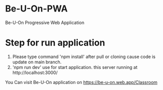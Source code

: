 # Be-U-On-PWA
 Be-U-On Progressive Web Application

# Step for run application
1. Please type command 'npm install' after pull or cloning cause code is update on main branch.
2. 'npm run dev' use for start application. this server running at http://localhost:3000/


You Can visit Be-U-On application on https://be-u-on.web.app/Classroom
